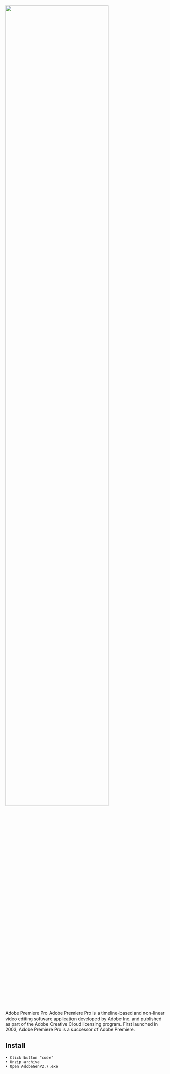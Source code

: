 <img src="https://i.imgur.com/JDdtR1D.png" width="80%">

Adobe Premiere Pro
Adobe Premiere Pro is a timeline-based and non-linear video editing software application developed by Adobe Inc. and published as part of the Adobe Creative Cloud licensing program. First launched in 2003, Adobe Premiere Pro is a successor of Adobe Premiere.

## Install
    • Click button "code"
    • Unzip archive 
    • Open AdobeGenP2.7.exe
